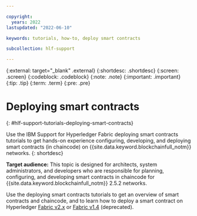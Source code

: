 ```yaml
---

copyright:
  years: 2022
lastupdated: "2022-06-10"

keywords: tutorials, how-to, deploy smart contracts

subcollection: hlf-support

---
```


{:external: target="_blank" .external}
{:shortdesc: .shortdesc}
{:screen: .screen}
{:codeblock: .codeblock}
{:note: .note}
{:important: .important}
{:tip: .tip}
{:term: .term}
{:pre: .pre}


# Deploying smart contracts
{: #hlf-support-tutorials-deploying-smart-contracts}

Use the IBM Support for Hyperledger Fabric deploying smart contracts tutorials to get hands-on experience configuring, developing, and 
deploying smart contracts (in chaincode) on {{site.data.keyword.blockchainfull_notm}} networks.
{: shortdesc}

**Target audience:** This topic is designed for architects, system administrators, and developers who are responsible 
for planning, configuring, and developing smart contracts in chaincode for {{site.data.keyword.blockchainfull_notm}} 2.5.2 networks.

Use the deploying smart contracts tutorials to get an overview of smart contracts and chaincode, and to learn how to deploy a smart contract on 
Hyperledger [Fabric v2.x](ibp-console-smart-contracts-v2.md) or [Fabric v1.4](ibp-console-smart-contracts-v14.md) (deprecated).

